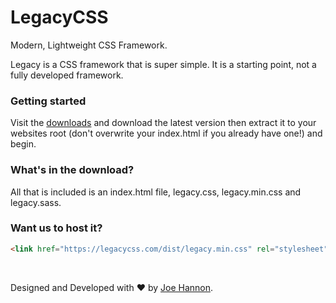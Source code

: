 # LegacyCSS
Modern, Lightweight CSS Framework.

Legacy is a CSS framework that is super simple. It is a starting point, not a fully developed framework.


### Getting started

Visit the [downloads](https://legacycss.com/download) and download the latest version then extract it to your websites root (don't overwrite your index.html if you already have one!) and begin.

### What's in the download?

All that is included is an index.html file, legacy.css, legacy.min.css and legacy.sass.

### Want us to host it?

```html
<link href="https://legacycss.com/dist/legacy.min.css" rel="stylesheet">
```
<br />

Designed and Developed with ♥ by [Joe Hannon](https://twitter.com/joexn).

